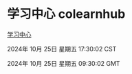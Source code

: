 # 学习中心 colearnhub
[学习中心](http://219.139.199.238:56308/colearnhub/)

2024年 10月 25日 星期五 17:30:02 CST

2024年 10月 25日 星期五 09:30:02 GMT
